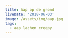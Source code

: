 ```yaml
---
title: Aap op de grond
liveDate: '2018-06-03'
image: /assets/img/aap.jpg
tags:
  - aap lachen creepy
---
```


